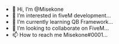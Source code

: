 - 👋 Hi, I’m @Misekone
- 👀 I’m interested in fiveM development...
- 🌱 I’m currently learning QB Framework...
- 💞️ I’m looking to collaborate on FiveM...
- 📫 How to reach me Misekone#0001...
